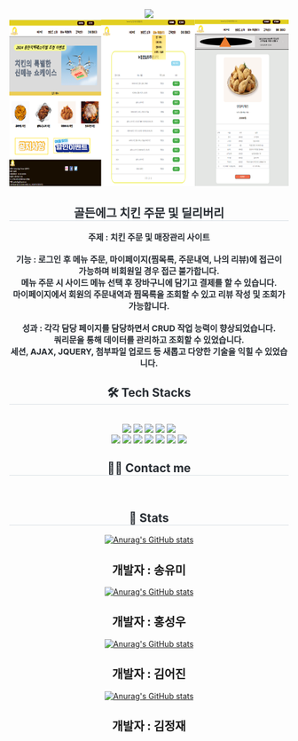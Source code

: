 <div align="center">
    <img src="https://capsule-render.vercel.app/api?type=waving&color=0:efafaf,100:d2c793&height=180&text=GoldenEGG%20Project&animation=fadeIn&fontColor=000000&fontSize=70" />
</div>
<div align="center">
<img src="src/main/webapp/resources/img/에그그.png" width="900" height="300">
</div>
<div align="center"> 
    <h2 style="border-bottom: 1px solid #d8dee4; color: #282d33;"> 골든에그 치킨 주문 및 딜리버리 </h2>  
     <div style="font-weight: 700; font-size: 15px; text-align: center; color: #282d33;"> 주제 : 치킨 주문 및  매장관리 사이트<br><br>
      기능 : 로그인 후 메뉴 주문, 마이페이지(찜목록, 주문내역, 나의 리뷰)에 접근이 <br>
         가능하며 비회원일 경우 접근 불가합니다.<br>
         메뉴 주문 시 사이드 메뉴 선택 후 장바구니에 담기고 결제를 할 수 있습니다.<br>
         마이페이지에서 회원의 주문내역과 찜목록을 조회할 수 있고 리뷰 작성 및 조회가 가능합니다.<br><br>
      성과 : 각각 담당 페이지를 담당하면서 CRUD 작업 능력이 향상되었습니다.<br>
         쿼리문을 통해 데이터를 관리하고 조회할 수 있었습니다.<br>
         세션, AJAX, JQUERY, 첨부파일 업로드 등 새롭고 다양한 기술을 익힐 수 있었습니다.
     </div> 
</div>

<div align="center">
    <h2 style="border-bottom: 1px solid #d8dee4; color: #282d33;"> 🛠️ Tech Stacks </h2>
    <br>
    <div style="margin: 0 auto;">
        <img src="https://img.shields.io/badge/Apache Tomcat-F8DC75?style=plastic&logo=Apache Tomcat&logoColor=white">
        <img src="https://img.shields.io/badge/Github-181717?style=plastic&logo=Github&logoColor=white">
        <img src="https://img.shields.io/badge/HTML5-E34F26?style=plastic&logo=HTML5&logoColor=white">
        <img src="https://img.shields.io/badge/jQuery-0769AD?style=plastic&logo=jQuery&logoColor=white">
        <img src="https://img.shields.io/badge/Java-007396?style=plastic&logo=Java&logoColor=white">
        <br>
        <img src="https://img.shields.io/badge/Javascript-F7DF1E?style=plastic&logo=Javascript&logoColor=white">
        <img src="https://img.shields.io/badge/MariaDB-003545?style=plastic&logo=MariaDB&logoColor=white">
        <img src="https://img.shields.io/badge/MySQL-4479A1?style=plastic&logo=MySQL&logoColor=white">
        <img src="https://img.shields.io/badge/Spring-6DB33F?style=plastic&logo=Spring&logoColor=white">
        <img src="https://img.shields.io/badge/Eclipse-2C2255?style=plastic&logo=Spring&logoColor=white">
        <img src="https://img.shields.io/badge/CSS3-1572B6?style=plastic&logo=Spring&logoColor=white">
        <img src="https://img.shields.io/badge/Linux-FCC624?style=plastic&logo=Spring&logoColor=white">
    </div>
</div>

<div align="center">
    <h2 style="border-bottom: 1px solid #d8dee4; color: #282d33;"> 🧑‍💻 Contact me </h2>
    <br>
</div>

<div align="center">
    <h2 style="border-bottom: 1px solid #d8dee4; color: #282d33;"> 🏅 Stats </h2>
    <div>
        <a href="https://github.com/yoooomiii">
            <img src="https://github-readme-stats.vercel.app/api?username=yoooomiii&hide=contribs,prs&show_icons=true&theme=테마" alt="Anurag's GitHub stats">
        </a>
        <h2>개발자 : 송유미</h2>        
        <a href="https://github.com/Hongseongwo">
            <img src="https://github-readme-stats.vercel.app/api?username=Hongseongwo&hide=contribs,prs&show_icons=true&theme=테마" alt="Anurag's GitHub stats">
        </a>
        <h2>개발자 : 홍성우</h2>        
        <a href="https://github.com/orca0504">
            <img src="https://github-readme-stats.vercel.app/api?username=orca0504&hide=contribs,prs&show_icons=true&theme=테마" alt="Anurag's GitHub stats">
        </a>
        <h2>개발자 : 김어진</h2>      
        <a href="https://github.com/jasmine-dg">
            <img src="https://github-readme-stats.vercel.app/api?username=jasmine-dg&hide=contribs,prs&show_icons=true&theme=테마" alt="Anurag's GitHub stats">
        </a>
        <h2>개발자 : 김정재</h2>
    </div>
</div>
